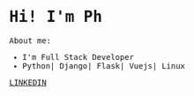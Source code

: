 <samp>
<h1>
    Hi! I'm Ph
</h1>
<p>About me:</p>
<ul>
    <li>I'm Full Stack Developer</li>
    <li>Python| Django| Flask| Vuejs| Linux</li>
</ul>
<a target="_blank" href="https://www.linkedin.com/in/ipedrohenrick">
LINKEDIN
</a>
</samp>
